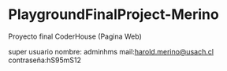 # PlaygroundFinalProject-Merino
Proyecto final CoderHouse (Pagina Web)

super usuario
    nombre: adminhms
    mail:harold.merino@usach.cl
    contraseña:hS95mS12
